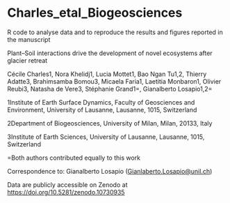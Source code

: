 # Charles_etal_Biogeosciences

R code to analyse data and to reproduce the results and figures reported in the manuscript

Plant–Soil interactions drive the development of novel ecosystems after glacier retreat


Cécile Charles1, Nora Khelidj1, Lucia Mottet1, Bao Ngan Tu1,2, Thierry Adatte3, Brahimsamba Bomou3, Micaela Faria1, Laetitia Monbaron1, Olivier Reubi3, Natasha de Vere3, Stéphanie Grand1=, Gianalberto Losapio1,2=


1Institute of Earth Surface Dynamics, Faculty of Geosciences and Environment, University of Lausanne, Lausanne, 1015, Switzerland


2Department of Biogeosciences, University of Milan, Milan, 20133, Italy


3Institute of Earth Sciences, University of Lausanne, Lausanne, 1015, Switzerland


=Both authors contributed equally to this work


Correspondence to: Gianalberto Losapio (Gianlaberto.Losapio@unil.ch)


Data are publicly accessible on Zenodo at https://doi.org/10.5281/zenodo.10730935
